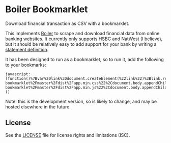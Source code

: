 # Boiler Bookmarklet

Download financial transaction as CSV with a bookmarklet.

This implements [Boiler](https://github.com/bunsn/boiler) to scrape and download financial data from online banking websites. It currently only supports HSBC and NatWest (I believe), but it should be relatively easy to add support for your bank by writing a [statement definition](https://github.com/bunsn/boiler#statement-definitions).

It has been designed to run as a bookmarklet, so to run it, add the following to your bookmarks:

```
javascript:(function()%7Bvar%20link%3Ddocument.createElement(%22link%22)%3Blink.rel%3D%22stylesheet%22%2Clink.href%3D%22https%3A%2F%2Frawgit.com%2Fbunsn%2Fboiler-bookmarklet%2Fmaster%2Fdist%2Fapp.min.css%22%2Cdocument.body.appendChild(link)%3Bfunction%20callback()%7B%7Dvar%20s%3Ddocument.createElement(%22script%22)%3Bs.addEventListener%3Fs.addEventListener(%22load%22%2Ccallback%2C!1)%3As.readyState%26%26(s.onreadystatechange%3Dcallback)%2Cs.src%3D%22https%3A%2F%2Frawgit.com%2Fbunsn%2Fboiler-bookmarklet%2Fmaster%2Fdist%2Fapp.min.js%22%2Cdocument.body.appendChild(s)%3B%7D)()
```

Note: this is the development version, so is likely to change, and may be hosted elsewhere in the future.

## License

See the [LICENSE](LICENSE.md) file for license rights and limitations (ISC).
